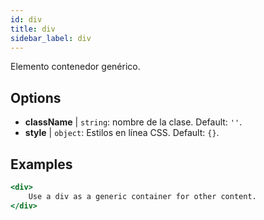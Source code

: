 ```yaml
---
id: div
title: div
sidebar_label: div
---
```


Elemento contenedor genérico.

## Options

* __className__ | `string`: nombre de la clase. Default: `''`.
* __style__ | `object`: Estilos en línea CSS. Default: `{}`.


## Examples

```jsx live
<div>
    Use a div as a generic container for other content.
</div>
```

